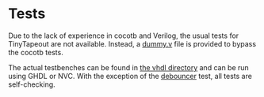 # Tests

Due to the lack of experience in cocotb and Verilog, the usual tests for TinyTapeout are not available. Instead, a [dummy.v](dummy.v) file is provided to bypass the cocotb tests.

The actual testbenches can be found in [the vhdl directory](vhdl/) and can be run using GHDL or NVC. With the exception of the [debouncer](vhdl/debouncer_tb.vhdl) test, all tests are self-checking.
